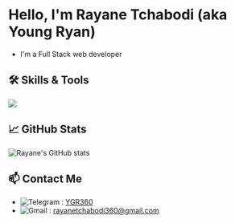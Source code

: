 # Hello, I'm Rayane Tchabodi (aka Young Ryan)

- I'm a Full Stack web developer 

## 🛠️ Skills & Tools
![](https://skillicons.dev/icons?i=git,github,php,laravel,nodejs,nextjs,ts,python,npm,tailwind,react,vite,vscode,bash,bun,css,express,figma,js,linux,mysql,mongodb,postman,postgres")

## 📈 GitHub Stats

![Rayane's GitHub stats](https://github-readme-stats.vercel.app/api?username=Ygryan360&show_icons=true&theme=holi)

## 📫 Contact Me

- ![Telegram](https://img.shields.io/badge/-Telegram-26A5E4?logo=telegram&logoColor=white) : [YGR360](https://t.me/YGR360)
- ![Gmail](https://img.shields.io/badge/-Gmail-EA4335?logo=gmail&logoColor=white) : [rayanetchabodi360@gmail.com](mailto:rayanetchabodi360@gmail.com)

